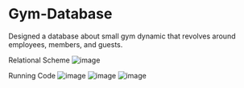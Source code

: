 # Gym-Database
Designed a database about small gym dynamic that revolves around employees, members, and guests. 

Relational Scheme
![image](https://user-images.githubusercontent.com/97272279/217434338-e098f153-6979-4277-8ecc-589ed6fc4f7c.png)

Running Code
![image](https://user-images.githubusercontent.com/97272279/217434835-b8f9aa9f-1ef1-4835-a9a6-49094f30a9ab.png)
![image](https://user-images.githubusercontent.com/97272279/217434746-b440486d-0acf-4462-9e21-ac903ef4668a.png)
![image](https://user-images.githubusercontent.com/97272279/217434783-6d668414-c5a1-4ed5-b87a-e7131f8557f6.png)

